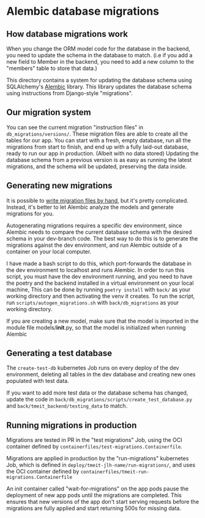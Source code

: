# Alembic database migrations

## How database migrations work
When you change the ORM model code for the database in the backend, you need to update the schema in the database to match. 
(i.e if you add a new field to Member in the backend, you need to add a new column to the "members" table to store that data.)

This directory contains a system for updating the database schema using SQLAlchemy's 
[Alembic](https://alembic.sqlalchemy.org/en/latest/) library. 
This library updates the database schema using instructions from Django-style "migrations". 

## Our migration system
You can see the current migration "instruction files" in `db_migrations/versions/`. 
These migration files are able to create all the tables for our app. 
You can start with a fresh, empty database, run all the migrations from start to finish, 
and end up with a fully laid-out database, ready to run our app in production. (Albeit with no data stored) 
Updating the database schema from a previous version is as easy as running the latest migrations,
and the schema will be updated, preserving the data inside.

## Generating new migrations
It is possible to [write migration files by hand](https://alembic.sqlalchemy.org/en/latest/tutorial.html#create-a-migration-script),
but it's pretty complicated. Instead, it's better to let Alembic analyze the models and generate migrations for you.

Autogenerating migrations requires a specific dev environment, 
since Alembic needs to compare the current database schema with the desired schema in your dev-branch code.
The best way to do this is to generate the migrations against the dev environment, 
and run Alembic outside of a container on your local computer.

I have made a bash script to do this, which port-forwards the database in the dev environment to localhost and runs Alembic.
In order to run this script, you must have the dev environment running, 
and you need to have the poetry and the backend installed in a virtual environment on your local machine, 
This can be done by running `poetry install` with `back/` as your working directory and then activating the venv it creates.
To run the script, run `scripts/autogen_migrations.sh` with `back/db_migrations` as your working directory.

If you are creating a new model, make sure that the model is imported in the module file models/__init__.py,
so that the model is initialized when running Alembic

## Generating a test database
The `create-test-db` kubernetes Job runs on every deploy of the dev environment, 
deleting all tables in the dev database and creating new ones populated with test data.

If you want to add more test data or the database schema has changed, 
update the code in `back/db_migrations/scripts/create_test_database.py` and `back/tmeit_backend/testing_data` to match.

## Running migrations in production
Migrations are tested in PR in the "test migrations" Job, 
using the OCI container defined by `containerfiles/test-migrations.Containerfile`.

Migrations are applied in production by the "run-migrations" kubernetes Job, 
which is defined in `deploy/tmeit-jlh-name/run-migrations/`, 
and uses the OCI container defined by `containerfiles/tmeit-run-migrations.Containerfile`

An init container called "wait-for-migrations" on the app pods pause the deployment of new app pods until the migrations are completed.
This ensures that new versions of the app don't start serving requests before the migrations are fully applied and start
returning 500s for missing data.
